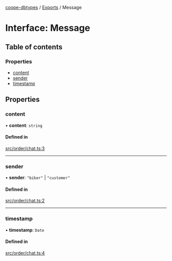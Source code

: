 [coope-dbtypes](../README.md) / [Exports](../modules.md) / Message

# Interface: Message

## Table of contents

### Properties

- [content](Message.md#content)
- [sender](Message.md#sender)
- [timestamp](Message.md#timestamp)

## Properties

### content

• **content**: `string`

#### Defined in

[src/order/chat.ts:3](https://github.com/UCR-Labs/Coope-dbtypes/blob/42e7810/src/order/chat.ts#L3)

___

### sender

• **sender**: ``"biker"`` \| ``"customer"``

#### Defined in

[src/order/chat.ts:2](https://github.com/UCR-Labs/Coope-dbtypes/blob/42e7810/src/order/chat.ts#L2)

___

### timestamp

• **timestamp**: `Date`

#### Defined in

[src/order/chat.ts:4](https://github.com/UCR-Labs/Coope-dbtypes/blob/42e7810/src/order/chat.ts#L4)
